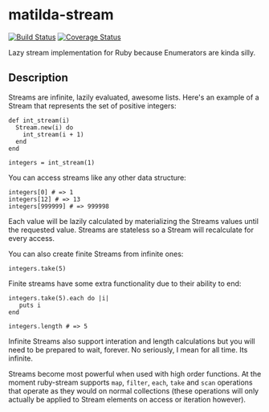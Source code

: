 # matilda-stream

[![Build Status](https://travis-ci.org/seadowg/matilda-stream.png?branch=master)](https://travis-ci.org/seadowg/matilda-stream)
[![Coverage
Status](https://coveralls.io/repos/seadowg/matilda-stream/badge.png)](https://coveralls.io/r/seadowg/matilda-stream)

Lazy stream implementation for Ruby because Enumerators are kinda silly.

## Description

Streams are infinite, lazily evaluated, awesome lists. Here's an example
of a Stream that represents the set of positive integers:

    def int_stream(i)
      Stream.new(i) do
        int_stream(i + 1)
      end
    end

    integers = int_stream(1)

You can access streams like any other data structure:

    integers[0] # => 1
    integers[12] # => 13
    integers[999999] # => 999998

Each value will be lazily calculated by materializing the Streams values
until the requested value. Streams are stateless so a Stream will
recalculate for every access.

You can also create finite Streams from infinite ones:

    integers.take(5)

Finite streams have some extra functionality due to their ability to
end:

    integers.take(5).each do |i|
       puts i
    end

    integers.length # => 5

Infinite Streams also support interation and length calculations but you
will need to be prepared to wait, forever. No seriously, I mean for all
time. Its infinite.

Streams become most powerful when used with high order functions. At the
moment ruby-stream supports `map`, `filter`, `each`, `take` and `scan` operations that operate
as they would on normal collections (these operations will only actually be
applied to Stream elements on access or iteration however).
